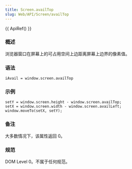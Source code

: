 ```yaml
---
title: Screen.availTop
slug: Web/API/Screen/availTop
---
```


{{ ApiRef() }}

### 概述

浏览器窗口在屏幕上的可占用空间上边距离屏幕上边界的像素值。

### 语法

```plain
iAvail = window.screen.availTop
```

### 示例

```plain
setY = window.screen.height - window.screen.availTop;
setX = window.screen.width - window.screen.availLeft;
window.moveTo(setX, setY);
```

### 备注

大多数情况下，该属性返回 0。

### 规范

DOM Level 0。不属于任何规范。
